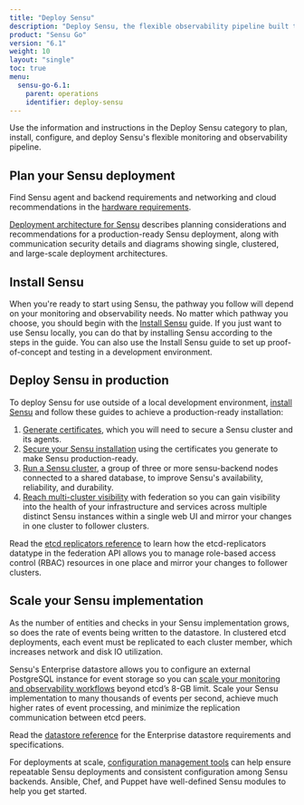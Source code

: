 ```yaml
---
title: "Deploy Sensu"
description: "Deploy Sensu, the flexible observability pipeline built to reduce operator burden and meet the challenges of monitoring multi-cloud and ephemeral infrastructures. Install and deploy Sensu with our guided walkthroughs."
product: "Sensu Go"
version: "6.1"
weight: 10
layout: "single"
toc: true
menu:
  sensu-go-6.1:
    parent: operations
    identifier: deploy-sensu
---
```


Use the information and instructions in the Deploy Sensu category to plan, install, configure, and deploy Sensu's flexible monitoring and observability pipeline.

## Plan your Sensu deployment

Find Sensu agent and backend requirements and networking and cloud recommendations in the [hardware requirements][1].

[Deployment architecture for Sensu][2] describes planning considerations and recommendations for a production-ready Sensu deployment, along with communication security details and diagrams showing single, clustered, and large-scale deployment architectures.

## Install Sensu

When you're ready to start using Sensu, the pathway you follow will depend on your monitoring and observability needs.
No matter which pathway you choose, you should begin with the [Install Sensu][3] guide.
If you just want to use Sensu locally, you can do that by installing Sensu according to the steps in the guide.
You can also use the Install Sensu guide to set up proof-of-concept and testing in a development environment.

## Deploy Sensu in production

To deploy Sensu for use outside of a local development environment, [install Sensu][3] and follow these guides to achieve a production-ready installation:

1. [Generate certificates][4], which you will need to secure a Sensu cluster and its agents.
2. [Secure your Sensu installation][5] using the certificates you generate to make Sensu production-ready.
3. [Run a Sensu cluster][6], a group of three or more sensu-backend nodes connected to a shared database, to improve Sensu's availability, reliability, and durability.
4. [Reach multi-cluster visibility][7] with federation so you can gain visibility into the health of your infrastructure and services across multiple distinct Sensu instances within a single web UI and mirror your changes in one cluster to follower clusters.

Read the [etcd replicators reference][9] to learn how the etcd-replicators datatype in the federation API allows you to manage role-based access control (RBAC) resources in one place and mirror your changes to follower clusters.

## Scale your Sensu implementation

As the number of entities and checks in your Sensu implementation grows, so does the rate of events being written to the datastore.
In clustered etcd deployments, each event must be replicated to each cluster member, which increases network and disk IO utilization.

Sensu's Enterprise datastore allows you to configure an external PostgreSQL instance for event storage so you can [scale your monitoring and observability workflows][13] beyond etcd’s 8-GB limit.
Scale your Sensu implementation to many thousands of events per second, achieve much higher rates of event processing, and minimize the replication communication between etcd peers.

Read the [datastore reference][14] for the Enterprise datastore requirements and specifications.

For deployments at scale, [configuration management tools][12] can help ensure repeatable Sensu deployments and consistent configuration among Sensu backends.
Ansible, Chef, and Puppet have well-defined Sensu modules to help you get started.


[1]: hardware-requirements/
[2]: deployment-architecture/
[3]: install-sensu/
[4]: generate-certificates/
[5]: secure-sensu/
[6]: cluster-sensu/
[7]: use-federation/
[8]: scale-event-storage/
[9]: etcdreplicators/
[12]: configuration-management/
[13]: scale-event-storage/
[14]: datastore/
